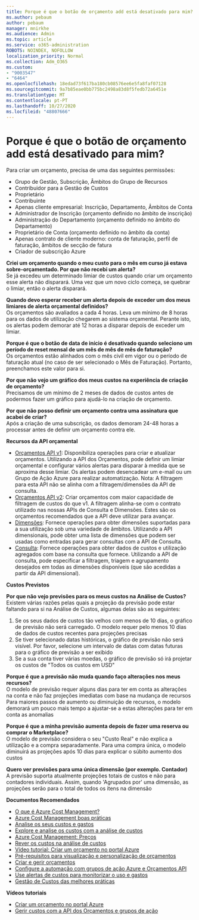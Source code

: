 ```yaml
---
title: Porque é que o botão de orçamento add está desativado para mim?
ms.author: pebaum
author: pebaum
manager: mnirkhe
ms.audience: Admin
ms.topic: article
ms.service: o365-administration
ROBOTS: NOINDEX, NOFOLLOW
localization_priority: Normal
ms.collection: Adm_O365
ms.custom:
- "9003547"
- "6464"
ms.openlocfilehash: 18edad73f617ba180cb08576ee6e5fa8faf07128
ms.sourcegitcommit: 9a7b85eae0bb775bc2498a83d8f5fedb72a6451e
ms.translationtype: MT
ms.contentlocale: pt-PT
ms.lasthandoff: 10/27/2020
ms.locfileid: "48807666"
---
```

# <a name="why-is-the-add-budget-button-disabled-for-me"></a>Porque é que o botão de orçamento add está desativado para mim?

Para criar um orçamento, precisa de uma das seguintes permissões:

- Grupo de Gestão, Subscrição, Âmbitos do Grupo de Recursos
- Contribuidor para a Gestão de Custos
- Proprietário
- Contribuinte
- Apenas cliente empresarial: Inscrição, Departamento, Âmbitos de Conta
- Administrador de Inscrição (orçamento definido no âmbito de inscrição)
- Administração do Departamento (orçamento definido no âmbito do Departamento)
- Proprietário de Conta (orçamento definido no âmbito da conta)
- Apenas contrato de cliente moderno: conta de faturação, perfil de faturação, âmbitos de secção de fatura
- Criador de subscrição Azure

**Criei um orçamento quando o meu custo para o mês em curso já estava sobre-orçamentado. Por que não recebi um alerta?**  
Se já excedeu um determinado limiar de custos quando criar um orçamento esse alerta não disparará. Uma vez que um novo ciclo começa, se quebrar o limiar, então o alerta disparará.

**Quando devo esperar receber um alerta depois de exceder um dos meus limiares de alerta orçamental definidos?**  
Os orçamentos são avaliados a cada 4 horas. Leva um mínimo de 8 horas para os dados de utilização chegarem ao sistema orçamental. Perante isto, os alertas podem demorar até 12 horas a disparar depois de exceder um limiar.

**Porque é que o botão de data de início é desativado quando seleciono um período de reset mensal de um mês de mês de mês de faturação?**  
Os orçamentos estão alinhados com o mês civil em vigor ou o período de faturação atual (no caso de ser selecionado o Mês de Faturação). Portanto, preenchamos este valor para si.

**Por que não vejo um gráfico dos meus custos na experiência de criação de orçamento?**  
Precisamos de um mínimo de 2 meses de dados de custos antes de podermos fazer um gráfico para ajudá-lo na criação de orçamento.

**Por que não posso definir um orçamento contra uma assinatura que acabei de criar?**  
Após a criação de uma subscrição, os dados demoram 24-48 horas a processar antes de definir um orçamento contra ele.

**Recursos da API orçamental**

- [Orçamentos API v1](https://docs.microsoft.com/rest/api/consumption/budgets?WT.mc_id=Portal-Microsoft_Azure_Support): Disponibiliza operações para criar e atualizar orçamentos. Utilizando a API dos Orçamentos, pode definir um limiar orçamental e configurar vários alertas para disparar à medida que se aproxima desse limiar. Os alertas podem desencadear um e-mail ou um Grupo de Ação Azure para realizar automatização. Nota: A filtragem para esta API não se alinha com a filtragem/dimensões da API de consulta.
- [Orçamentos API v2](https://github.com/Azure/azure-rest-api-specs/blob/master/specification/cost-management/resource-manager/Microsoft.CostManagement/preview/2019-04-01-preview/examples/CreateOrUpdateBudget.json): Criar orçamentos com maior capacidade de filtragem de custos do que v1. A filtragem alinha-se com o contrato utilizado nas nossas APIs de Consulta e Dimensões. Estes são os orçamentos recomendados que a API deve utilizar para avançar.
- [Dimensões](https://docs.microsoft.com/rest/api/cost-management/dimensions?WT.mc_id=Portal-Microsoft_Azure_Support): Fornece operações para obter dimensões suportadas para a sua utilização sob uma variedade de âmbitos. Utilizando a API dimensionais, pode obter uma lista de dimensões que podem ser usadas como entradas para gerar consultas com a API de Consulta.
- [Consulta](https://docs.microsoft.com/rest/api/cost-management/query?WT.mc_id=Portal-Microsoft_Azure_Support): Fornece operações para obter dados de custos e utilização agregados com base na consulta que fornece. Utilizando a API de consulta, pode especificar a filtragem, triagem e agrupamento desejados em todas as dimensões disponíveis (que são acedidas a partir da API dimensional).

**Custos Previstos**

**Por que não vejo previsões para os meus custos na Análise de Custos?**  
Existem várias razões pelas quais a projeção da previsão pode estar faltando para si na Análise de Custos, algumas delas são as seguintes:

1. Se os seus dados de custos tão velhos com menos de 10 dias, o gráfico de previsão não será carregado. O modelo requer pelo menos 10 dias de dados de custos recentes para projeções precisas
2. Se tiver selecionado datas históricas, o gráfico de previsão não será visível. Por favor, selecione um intervalo de datas com datas futuras para o gráfico de previsão a ser exibido
3. Se a sua conta tiver várias moedas, o gráfico de previsão só irá projetar os custos de "Todos os custos em USD"

**Porque é que a previsão não muda quando faço alterações nos meus recursos?**  
O modelo de previsão requer alguns dias para ter em conta as alterações na conta e não faz projeções imediatas com base na mudança de recursos  
Para maiores passos de aumento ou diminuição de recursos, o modelo demorará um pouco mais tempo a ajustar-se a estas alterações para ter em conta as anomalias

**Porque é que a minha previsão aumenta depois de fazer uma reserva ou comprar o Marketplace?**  
O modelo de previsão considera o seu "Custo Real" e não explica a utilização e a compra separadamente. Para uma compra única, o modelo diminuirá as projeções após 10 dias para explicar o súbito aumento dos custos

**Quero ver previsões para uma única dimensão (por exemplo. Contador)**  
A previsão suporta atualmente projeções totais de custos e não para contadores individuais. Assim, quando 'Agrupados por' uma dimensão, as projeções serão para o total de todos os itens na dimensão

**Documentos Recomendados**

- [O que é Azure Cost Management?](https://docs.microsoft.com/azure/cost-management/overview-cost-mgt?WT.mc_id=Portal-Microsoft_Azure_Support)
- [Azure Cost Management boas práticas](https://docs.microsoft.com/azure/cost-management/cost-mgt-best-practices?WT.mc_id=Portal-Microsoft_Azure_Support)
- [Analise os seus custos e gastos](https://docs.microsoft.com/azure/cost-management/quick-acm-cost-analysis?WT.mc_id=Portal-Microsoft_Azure_Support)
- [Explore e analise os custos com a análise de custos](https://docs.microsoft.com/azure/cost-management/quick-acm-cost-analysis?WT.mc_id=Portal-Microsoft_Azure_Support)
- [Azure Cost Management: Preços](https://azure.microsoft.com/services/cost-management/#pricing)
- [Rever os custos na análise de custos](https://docs.microsoft.com/azure/cost-management-billing/costs/quick-acm-cost-analysis?WT.mc_id=Portal-Microsoft_Azure_Support#review-costs-in-cost-analysis)
- [Vídeo tutorial: Criar um orçamento no portal Azure](https://www.youtube.com/watch?v=ExIVG_Gr45A&t=4s)
- [Pré-requisitos para visualização e personalização de orçamentos](https://docs.microsoft.com/azure/cost-management-billing/costs/tutorial-acm-create-budgets?WT.mc_id=Portal-Microsoft_Azure_Support#prerequisites)
- [Criar e gerir orçamentos](https://docs.microsoft.com/azure/cost-management-billing/costs/tutorial-acm-create-budgets?WT.mc_id=Portal-Microsoft_Azure_Support#create-a-budget-in-the-azure-portal)
- [Configure a automação com grupos de ação Azure e Orçamentos API](https://docs.microsoft.com/azure/cost-management/tutorial-acm-create-budgets?WT.mc_id=Portal-Microsoft_Azure_Support#trigger-an-action-group)
- [Use alertas de custos para monitorizar o uso e gastos](https://docs.microsoft.com/azure/cost-management/cost-mgt-alerts-monitor-usage-spending?WT.mc_id=Portal-Microsoft_Azure_Support)
- [Gestão de Custos das melhores práticas](https://docs.microsoft.com/azure/cost-management/cost-mgt-best-practices?WT.mc_id=Portal-Microsoft_Azure_Support)  

**Vídeos tutoriais**

- [Criar um orçamento no portal Azure](https://go.microsoft.com/fwlink/?linkid=2146761)
- [Gerir custos com a API dos Orçamentos e grupos de ação](https://go.microsoft.com/fwlink/?linkid=2147038)